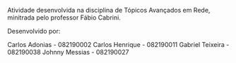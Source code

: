 Atividade desenvolvida na disciplina de Tópicos Avançados em Rede, minitrada pelo professor Fábio Cabrini.

Desenvolvido por:

Carlos Adonias   - 082190002
Carlos Henrique  - 082190011
Gabriel Teixeira - 082190038
Johnny Messias   - 082190027
